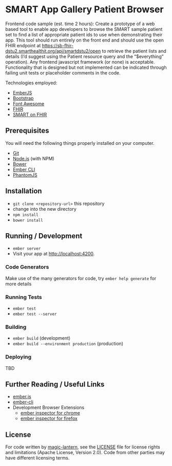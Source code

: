# SMART App Gallery Patient Browser

Frontend code sample (est. time 2 hours): Create a prototype of a web based tool to enable app developers to browse the SMART sample patient set to find a list of appropriate patient ids to use when demonstrating their app. This tool should run entirely on the front end and should use the open FHIR endpoint at https://sb-fhir-dstu2.smarthealthit.org/api/smartdstu2/open to retrieve the patient lists and details (I’d suggest using the Patient resource query and the “$everything” operation). Any frontend javascript framework (or none) is acceptable. Functionality that is designed but not implemented can be indicated through failing unit tests or placeholder comments in the code.

Technologies employed:
* [EmberJS](http://emberjs.com/)
* [Bootstrap](http://getbootstrap.com/)
* [Font Awesome](https://fortawesome.github.io/Font-Awesome/)
* [FHIR](https://www.hl7.org/fhir/)
* [SMART on FHIR](http://smarthealthit.org/)

## Prerequisites

You will need the following things properly installed on your computer.

* [Git](http://git-scm.com/)
* [Node.js](http://nodejs.org/) (with NPM)
* [Bower](http://bower.io/)
* [Ember CLI](http://www.ember-cli.com/)
* [PhantomJS](http://phantomjs.org/)

## Installation

* `git clone <repository-url>` this repository
* change into the new directory
* `npm install`
* `bower install`

## Running / Development

* `ember server`
* Visit your app at [http://localhost:4200](http://localhost:4200).

### Code Generators

Make use of the many generators for code, try `ember help generate` for more details

### Running Tests

* `ember test`
* `ember test --server`

### Building

* `ember build` (development)
* `ember build --environment production` (production)

### Deploying

TBD

## Further Reading / Useful Links

* [ember.js](http://emberjs.com/)
* [ember-cli](http://www.ember-cli.com/)
* Development Browser Extensions
  * [ember inspector for chrome](https://chrome.google.com/webstore/detail/ember-inspector/bmdblncegkenkacieihfhpjfppoconhi)
  * [ember inspector for firefox](https://addons.mozilla.org/en-US/firefox/addon/ember-inspector/)


## License
For code written by [magic-lantern](https://github.com/magic-lantern), see the [LICENSE](LICENSE) file for license rights and limitations (Apache License, Version 2.0).
Code from other parties may have different licensing terms.
